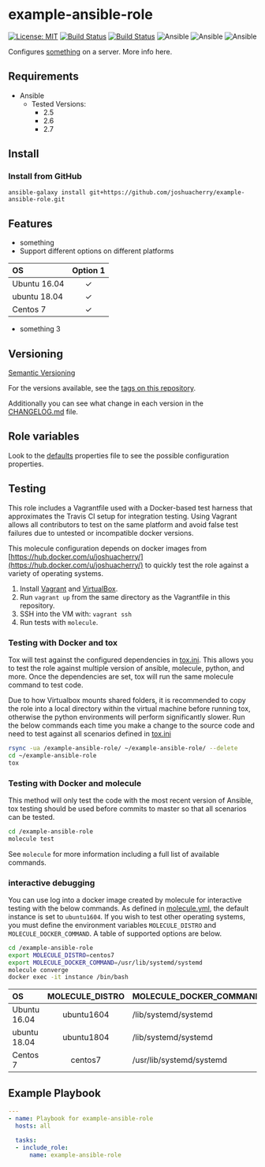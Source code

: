 # example-ansible-role

[![License: MIT](https://img.shields.io/badge/License-MIT-yellow.svg)](https://opensource.org/licenses/MIT)
[![Build Status](https://travis-ci.org/joshuacherry/example-ansible-role.svg?branch=master)](https://travis-ci.org/joshuacherry/example-ansible-role)
[![Build Status](https://dev.azure.com/cherrj2/example-ansible-role/_apis/build/status/joshuacherry.example-ansible-role?branchName=master)](https://dev.azure.com/cherrj2/example-ansible-role/_build/latest?definitionId=1&branchName=master)
![Ansible](https://img.shields.io/badge/ansible-2.5-blue.svg)
![Ansible](https://img.shields.io/badge/ansible-2.6-blue.svg)
![Ansible](https://img.shields.io/badge/ansible-2.7-blue.svg)

Configures [something](https://google.com/) on a server. More info here.

## Requirements

- Ansible
  - Tested Versions:
    - 2.5
    - 2.6
    - 2.7

## Install

### Install from GitHub

`ansible-galaxy install git+https://github.com/joshuacherry/example-ansible-role.git`

## Features

- something
- Support different options on different platforms

| OS            | Option 1      |
| :------------ | :-----------: |
| Ubuntu 16.04  | ✓             |
| ubuntu 18.04  | ✓             |
| Centos 7      | ✓             |

- something 3

## Versioning

[Semantic Versioning](http://semver.org/)

For the versions available, see the [tags on this repository](https://github.com/joshuacherry/example-ansible-role/tags).

Additionally you can see what change in each version in the [CHANGELOG.md](CHANGELOG.md) file.

## Role variables

Look to the [defaults](defaults/main.yml) properties file to see the possible configuration properties.

## Testing

This role includes a Vagrantfile used with a Docker-based test harness that approximates the Travis CI setup for integration testing. Using Vagrant allows all contributors to test on the same platform and avoid false test failures due to untested or incompatible docker versions.

This molecule configuration depends on docker images from [https://hub.docker.com/u/joshuacherry/](https://hub.docker.com/u/joshuacherry/) to quickly test the role against a variety of operating systems.

1. Install [Vagrant](https://www.vagrantup.com/) and [VirtualBox](https://www.virtualbox.org/).
1. Run `vagrant up` from the same directory as the Vagrantfile in this repository.
1. SSH into the VM with: `vagrant ssh`
1. Run tests with `molecule`.

### Testing with Docker and tox

Tox will test against the configured dependencies in [tox.ini](tox.ini). This allows you to test the role against multiple version of ansible, molecule, python, and more. Once the dependencies are set, tox will run the same molecule command to test code.

Due to how Virtualbox mounts shared folders, it is recommended to copy the role into a local directory within the virtual machine before running tox, otherwise the python environments will perform significantly slower. Run the below commands each time you make a change to the source code and need to test against all scenarios defined in [tox.ini](tox.ini)

```bash
rsync -ua /example-ansible-role/ ~/example-ansible-role/ --delete
cd ~/example-ansible-role
tox
```

### Testing with Docker and molecule

This method will only test the code with the most recent version of Ansible, tox testing should be used before commits to master so that all scenarios can be tested.

```bash
cd /example-ansible-role
molecule test
```

See `molecule` for more information including a full list of available commands.

### interactive debugging

You can use log into a docker image created by molecule for interactive testing with the below commands. As defined in [molecule.yml](molecule/default/molecule.yml), the default instance is set to `ubuntu1604`. If you wish to test other operating systems, you must define the environment variables `MOLECULE_DISTRO` and `MOLECULE_DOCKER_COMMAND`. A table of supported options are below.

```bash
cd /example-ansible-role
export MOLECULE_DISTRO=centos7
export MOLECULE_DOCKER_COMMAND=/usr/lib/systemd/systemd
molecule converge
docker exec -it instance /bin/bash
```

| OS            | MOLECULE_DISTRO | MOLECULE_DOCKER_COMMAND  |
| :------------ | :-------------: | :----------------------- |
| Ubuntu 16.04  | ubuntu1604      | /lib/systemd/systemd     |
| ubuntu 18.04  | ubuntu1804      | /lib/systemd/systemd     |
| Centos 7      | centos7         | /usr/lib/systemd/systemd |

## Example Playbook

```yaml
---
- name: Playbook for example-ansible-role
  hosts: all

  tasks:
  - include_role:
      name: example-ansible-role
```